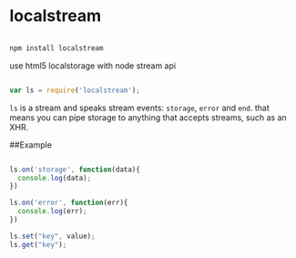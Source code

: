 localstream
===========

```javascript

npm install localstream
```

use html5 localstorage with node stream api

```javascript

var ls = require('localstream');
```

```ls``` is a stream and speaks stream events: ```storage```, ```error``` and ```end```. that means you can pipe storage to anything that accepts streams, such as an XHR.

##Example

```javascript

ls.on('storage', function(data){
  console.log(data);    
})

ls.on('error', function(err){
  console.log(err);
})

ls.set("key", value);
ls.get("key");
```
